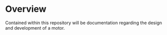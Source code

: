 # Overview

Contained within this repository will be documentation regarding the design and development of a motor.
